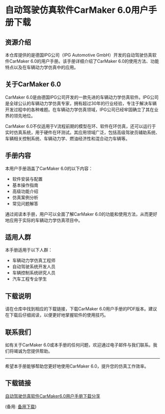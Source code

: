 # 自动驾驶仿真软件CarMaker 6.0用户手册下载

## 资源介绍

本仓库提供的是德国IPG公司（IPG Automotive GmbH）开发的自动驾驶仿真软件CarMaker 6.0的用户手册。该手册详细介绍了CarMaker 6.0的使用方法、功能特点以及在车辆动力学仿真中的应用。

## 关于CarMaker 6.0

CarMaker 6.0是由德国IPG公司开发的一款先进的车辆动力学仿真软件。IPG公司是全球公认的车辆动力学仿真专家，拥有超过30年的行业经验，专注于解决车辆开发过程中的各种难题。在车辆动力学仿真领域，IPG公司已经牢固确立了其在业界的领先地位。

CarMaker 6.0不仅适用于V流程前期的模型在环、软件在环仿真，还可以运行于实时仿真系统，用于硬件在环测试。其应用领域广泛，包括高级驾驶员辅助系统、车辆相关控制系统、车辆动力学、燃油经济性和混合动力车辆等。

## 手册内容

本用户手册涵盖了CarMaker 6.0的以下内容：

- 软件安装与配置
- 基本操作指南
- 高级功能介绍
- 仿真案例分析
- 常见问题解答

通过阅读本手册，用户可以全面了解CarMaker 6.0的功能和使用方法，从而更好地应用于实际的车辆动力学仿真项目中。

## 适用人群

本手册适用于以下人群：

- 车辆动力学仿真工程师
- 自动驾驶系统开发人员
- 车辆控制系统研究人员
- 汽车工程专业学生

## 下载说明

请在仓库中找到相应的下载链接，下载CarMaker 6.0用户手册的PDF版本。建议在下载后仔细阅读，以便更好地掌握软件的使用技巧。

## 联系我们

如有关于CarMaker 6.0或本手册的任何问题，欢迎通过电子邮件与我们联系。我们将竭诚为您提供帮助。

---

希望本手册能够帮助您更好地使用CarMaker 6.0，提升您的仿真工作效率。

## 下载链接
[自动驾驶仿真软件CarMaker6.0用户手册下载分享](https://pan.quark.cn/s/0ffaceca2325) 

(备用: [备用下载](https://pan.baidu.com/s/1_lpR6Tk1sWErq1q-f_1sWw?pwd=tpbk))
